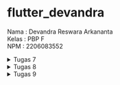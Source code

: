 # flutter_devandra

Nama : Devandra Reswara Arkananta <br>
Kelas : PBP F <br>
NPM : 2206083552 <br>

<details>
   <summary>Tugas 7</summary>
   Jawaban Pertanyaan <br>
   
   1. Apa perbedaan utama antara stateless dan stateful widget dalam konteks pengembangan aplikasi Flutter? <br>
      Jawab : <br>
      stateless widget adalah widget yang tidak pernah berubah, seperti text atau icon. Sementara itu, stateful widget bersifat dinamis, dapat berubah ketika suatu event dijalankan seperti interaksi pengguna ataupun pada saat menerima data. <br>
      
   2. Sebutkan seluruh widget yang kamu gunakan untuk menyelesaikan tugas ini dan jelaskan fungsinya masing-masing. <br>
      Jawab : <br>
      a. MaterialApp <br>
         widget MaterialApp digunakan untuk menentukan struktur utama pada suatu aplikasi flutter <br>
      b. Scaffold <br>
         widget Scaffold digunakan untuk mengorganisir seluruh widget yang menjadi bagian dari Scaffold <br>
      c. AppBar <br>
         widget AppBar digunakan untuk membuat navbar dari aplikasi <br>
      d. Text <br>
         widget Text digunakan untuk menuliskan teks ke suatu bagian dari aplikasi <br>
      e. SingleChildScrollView <br>
         widget ini digunakan untuk membuat suatu bagian menjadi dapat di scroll agar dapat menunjukkan semua kontennya <br>
      f. Padding <br>
         untuk menambahkan padding atau batas dalam ke parent widgetnya <br>
      g. Column <br>
         widget Column digunakan untuk menampilkan childnya secara vertikal <br>
      h. TextStyle <br>
         widget ini digunakan untuk menambahkan atribut untuk style bagi parent widgetnya <br>
      i. Container <br>
         untuk mengelompokkan widget seperti div pada html <br>
         
   3. Jelaskan bagaimana cara kamu mengimplementasikan checklist di atas secara step-by-step (bukan hanya sekadar mengikuti tutorial) <br>
      Jawab : <br>
      pertama, create flutter project, setelah itu kita modifikasi file main.dart sehingga widget class myhomepage pindah ke file baru, yaitu option.dart, setelah itu kita tambahkan tombolnya dengan membuat class baru yaitu InvItem dan membuat button untuk menampilkan InvItem bernama InvCard, setelah itu tampilkan setiap InvCard ke myhomepage. <br>
</details>

<details>
   <summary>Tugas 8</summary>
   Jawaban Pertanyaan <br>

   1. Jelaskan perbedaan antara Navigator.push() dan Navigator.pushReplacement(), disertai dengan contoh mengenai penggunaan kedua metode tersebut yang tepat! <br>
      Jawab : <br>
      perbedaan dari push() dan pushReplacement() adalah peletakkan route pada stack, push() akan menambahkan route yang baru kepada stack yang sudah ada, sementara pushReplacement() menggantikan stack paling atas yang sudah ada dengan route yang baru. contoh dari push adalah seperti pada saat di halaman home, ketika ingin menambahkan inventory, maka akan langsung ditambah halaman add inventory ke atas home, jadi saat ingin kembali ke home tinggal pop, lalu contoh untuk pushReplacement() adalah saat kita sedang berada pada halaman lihat inventori namun kita mau pindah ke halaman add inventory, jika menggunakan pushReplacement() maka halaman lihat inventori akan langsung diganti, jadi saat kita tekan back akan langsung ke halaman home. <br>
      
   2. Jelaskan masing-masing layout widget pada Flutter dan konteks penggunaannya masing-masing! <br>
      Jawab : <br>
      a. Container <br>
         untuk menampung widget lainnya, dan menambah properti seperti padding dan margin. <br>
      b. Row <br>
         untuk menampilkan children widgetnya secara horizontal <br>
      c. Column <br>
         untuk menampilkan children widgetnya secara vertikal <br>
      d. Stack <br>
         untuk membuat overlay antara satu widget dengan lainnya <br>
      e. ListView <br>
         untuk menampilkan widgets dengan list yang bisa di scroll <br>
      f. gridView <br>
         untuk menampilkan widgets dengan bentuk grid <br>
         
   3. Sebutkan apa saja elemen input pada form yang kamu pakai pada tugas kali ini dan jelaskan mengapa kamu menggunakan elemen input tersebut! <br>
      Jawab : <br>
      elemen input yang digunakan adalah textformfield, elemen ini digunakan karena ada atribut onchanged yang bisa langsung memasukkan value pada variable yang kita masukkan. lalu ada attribut validator yang berfungsi untuk mengecek apakah inputnya sudah sesuai dengan jenis value yang diinginkan, ini sangat berguna untuk validasi input dari user. <br>
      
   4. Bagaimana penerapan clean architecture pada aplikasi Flutter? <br>
      Jawab : <br>
      penerapan clean architecture bisa dengan menerapkan 3 layer, yaitu presentation layer atau UI, domain layer, dan data layer. clean architecture juga harus menerapkan separation of concern. lalu ada tambahan lagi yaitu resources dan shared library yang bisa digunakan oleh setiap modul.
      
   5. Jelaskan bagaimana cara kamu mengimplementasikan checklist di atas secara step-by-step! (bukan hanya sekadar mengikuti tutorial) <br>
      Jawab : <br>
      pertama, saya akan membuat drawer yang mengandung semua shortcut ke halaman lainnya, lalu setelah itu saya buat halaman form untuk menerima input untuk masuk ke inventori, setelah itu akan dirouting bersama antara halaman utama, drawer, dan form input dengan menggunakan navigator agar dapat berpindah-pindah antara halaman. <br>
      
</details>

<details>
   <summary>Tugas 9</summary>
   Jawaban Pertanyaan <br>

   1. Apakah bisa kita melakukan pengambilan data JSON tanpa membuat model terlebih dahulu? Jika iya, apakah hal tersebut lebih baik daripada membuat model sebelum melakukan pengambilan data JSON? <br>
      Jawab : <br>
      Kita bisa mengambil data JSON tanpa membuat model, namun hanya untuk data yang simple saja. Untuk data dengan struktur yang rumit
   2. Jelaskan fungsi dari CookieRequest dan jelaskan mengapa instance CookieRequest perlu untuk dibagikan ke semua komponen di aplikasi Flutter. <br>
      Jawab : <br>
      
   3. Jelaskan mekanisme pengambilan data dari JSON hingga dapat ditampilkan pada Flutter. <br>
      Jawab : <br>
      
   4. Jelaskan mekanisme autentikasi dari input data akun pada Flutter ke Django hingga selesainya proses autentikasi oleh Django dan tampilnya menu pada Flutter. <br>
      Jawab : <br>
      
   5. Sebutkan seluruh widget yang kamu pakai pada tugas ini dan jelaskan fungsinya masing-masing. <br>
      Jawab : <br>
      
   6. Jelaskan bagaimana cara kamu mengimplementasikan checklist di atas secara step-by-step! (bukan hanya sekadar mengikuti tutorial). <br>
      Jawab : <br>

</details>
